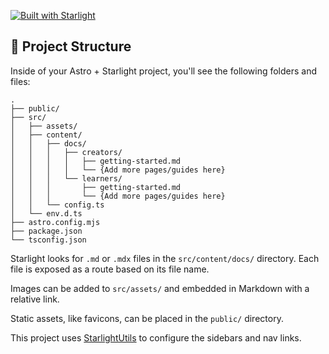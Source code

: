 [![Built with Starlight](https://astro.badg.es/v2/built-with-starlight/tiny.svg)](https://starlight.astro.build)

## 🚀 Project Structure

Inside of your Astro + Starlight project, you'll see the following folders and files:

```
.
├── public/
├── src/
│   ├── assets/
│   ├── content/
│   │   ├── docs/
│   │   │   ├── creators/
│   │   │   │   ├── getting-started.md
│   │   │   │   └── {Add more pages/guides here} 
│   │   │   └── learners/
│   │   │       ├── getting-started.md
│   │   │       └── {Add more pages/guides here} 
│   │   └── config.ts
│   └── env.d.ts
├── astro.config.mjs
├── package.json
└── tsconfig.json
```

Starlight looks for `.md` or `.mdx` files in the `src/content/docs/` directory. Each file is exposed as a route based on its file name.

Images can be added to `src/assets/` and embedded in Markdown with a relative link.

Static assets, like favicons, can be placed in the `public/` directory.

This project uses [StarlightUtils](https://starlight-utils.pages.dev/docs/) to configure the sidebars and nav links.
